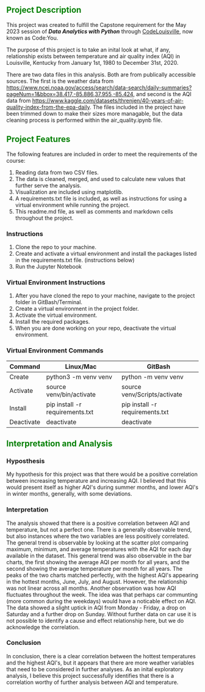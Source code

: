 ## <span style="color:green">Project Description</span>
This project was created to fulfill the Capstone requirement for the May 2023 session of ***Data Analytics with Python*** 
through [CodeLouisville](https://codekentucky.org/ "CodeKY"), now known as Code:You.

The purpose of this project is to take an inital look at what, if any, relationship exists between temperature and air quality index (AQI) in Louisville, Kentucky from January 1st, 1980 to December 31st, 2020.

There are two data files in this analysis. Both are from publically accessible sources. The first is the weather data from https://www.ncei.noaa.gov/access/search/data-search/daily-summaries?pageNum=1&bbox=38.417,-85.886,37.955,-85.424, and second is the AQI data from https://www.kaggle.com/datasets/threnjen/40-years-of-air-quality-index-from-the-epa-daily. The files included in the project have been trimmed down to make their sizes more managable, but the data cleaning process is performed within the air_quality.ipynb file.

## <span style="color:green">Project Features</span>
The following features are included in order to meet the requirements of the course:

1. Reading data from two CSV files.
2. The data is cleaned, merged, and used to calculate new values that further serve the analysis.
3. Visualization are included using matplotlib.
4. A requirements.txt file is included, as well as instructions for using a virtual environment while running the project.
5. This readme.md file, as well as comments and markdown cells throughout the project.
### Instructions
1. Clone the repo to your machine.
2. Create and activate a virtual environment and install the packages listed in the requirements.txt file. (instructions below)
3. Run the Jupyter Notebook 


### Virtual Environment Instructions
1. After you have cloned the repo to your machine, navigate to the project folder in GitBash/Terminal.
2. Create a virtual environment in the project folder.
3. Activate the virtual environment.
4. Install the required packages.
5. When you are done working on your repo, deactivate the virtual environment.

### Virtual Environment Commands

| Command    | Linux/Mac                       | GitBash                         |
|------------|---------------------------------|---------------------------------|
| Create     | python3 -m venv venv            | python -m venv venv             |
| Activate   | source venv/bin/activate        | source venv/Scripts/activate    |
| Install    | pip install -r requirements.txt | pip install -r requirements.txt |
| Deactivate | deactivate                      | deactivate      

## <span style="color:green">Interpretation and Analysis</span>
### Hyposthesis
My hypothesis for this project was that there would be a positive correlation between increasing temperature and increasing AQI. I believed that this would present itself as higher AQI's during summer months, and lower AQI's in winter months, generally, with some deviations. 
### Interpretation
The analysis showed that there is a positive correlation between AQI and temperature, but not a perfect one. There is a generally observable trend, but also instances where the two variables are less positively correlated. The general trend is observable by looking at the scatter plot comparing maximum, minimum, and average temperatures with the AQI for each day available in the dataset. 
This general trend was also observable in the bar charts, the first showing the average AQI per month for all years, and the second showing the average temperature per month for all years. The peaks of the two charts matched perfectly, with the highest AQI's appearing in the hottest months, June, July, and August. However, the relationship was not linear across all months. 
Another observation was how AQI fluctuates throughout the week. The idea was that perhaps car communting (more common during the weekdays) would have a noticable effect on AQI. The data showed a slight uptick in AQI from Monday - Friday, a drop on Saturday and a further drop on Sunday. Without further data on car use it is not possible to identify a cause and effect relationship here, but we do acknowledge the correlation. 
### Conclusion
In conclusion, there is a clear correlation between the hottest temperatures and the highest AQI's, but it appears that there are more weather variables that need to be considered in further analyses. As an inital exploratory analysis, I believe this project successfully identifies that there is a correlation worthy of further analysis between AQI and temperature. 
